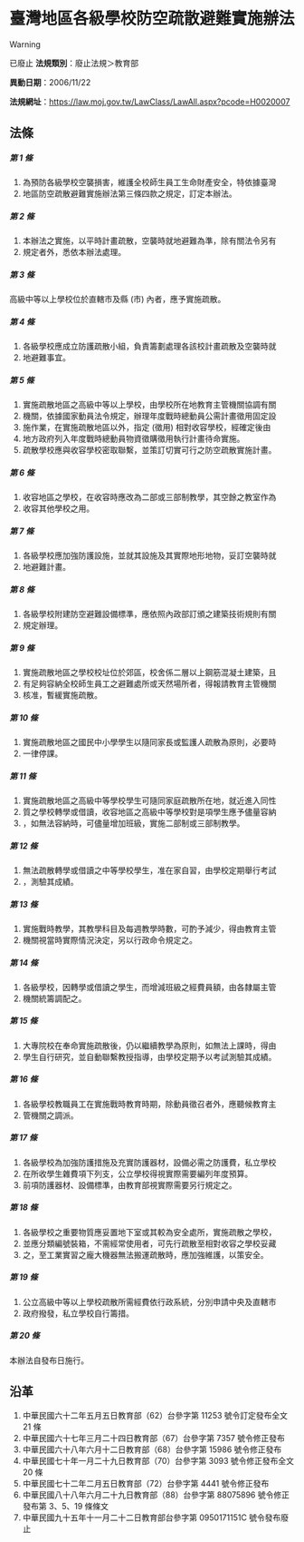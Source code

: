 # 臺灣地區各級學校防空疏散避難實施辦法


> [!WARNING]
> 已廢止
**法規類別**：廢止法規＞教育部

**異動日期**：2006/11/22  

**法規網址**：https://law.moj.gov.tw/LawClass/LawAll.aspx?pcode=H0020007



## 法條
##### 第 1 條
1. 為預防各級學校空襲損害，維護全校師生員工生命財產安全，特依據臺灣
1. 地區防空疏散避難實施辦法第三條四款之規定，訂定本辦法。

##### 第 2 條
1. 本辦法之實施，以平時計畫疏散，空襲時就地避難為準，除有關法令另有
1. 規定者外，悉依本辦法處理。

##### 第 3 條
高級中等以上學校位於直轄市及縣 (市) 內者，應予實施疏散。

##### 第 4 條
1. 各級學校應成立防護疏散小組，負責籌劃處理各該校計畫疏散及空襲時就
1. 地避難事宜。

##### 第 5 條
1. 實施疏散地區之高級中等以上學校，由學校所在地教育主管機關協調有關
1. 機關，依據國家動員法令規定，辦理年度戰時總動員公需計畫徵用固定設
1. 施作業，在實施疏散地區以外，指定 (徵用) 相對收容學校，經確定後由
1. 地方政府列入年度戰時總動員物資徵購徵用執行計畫待命實施。
1. 疏散學校應與收容學校密取聯繫，並策訂切實可行之防空疏散實施計畫。

##### 第 6 條
1. 收容地區之學校，在收容時應改為二部或三部制教學，其空餘之教室作為
1. 收容其他學校之用。

##### 第 7 條
1. 各級學校應加強防護設施，並就其設施及其實際地形地物，妥訂空襲時就
1. 地避難計畫。

##### 第 8 條
1. 各級學校附建防空避難設備標準，應依照內政部訂頒之建築技術規則有關
1. 規定辦理。

##### 第 9 條
1. 實施疏散地區之學校校址位於郊區，校舍係二層以上鋼筋混凝土建築，且
1. 有足夠容納全校師生員工之避難處所或天然場所者，得報請教育主管機關
1. 核准，暫緩實施疏散。

##### 第 10 條
1. 實施疏散地區之國民中小學學生以隨同家長或監護人疏散為原則，必要時
1. 一律停課。

##### 第 11 條
1. 實施疏散地區之高級中等學校學生可隨同家庭疏散所在地，就近進入同性
1. 質之學校轉學或借讀，收容地區之高級中等學校對是項學生應予儘量容納
1. ，如無法容納時，可儘量增加班級，實施二部制或三部制教學。

##### 第 12 條
1. 無法疏散轉學或借讀之中等學校學生，准在家自習，由學校定期舉行考試
1. ，測驗其成績。

##### 第 13 條
1. 實施戰時教學，其教學科目及每週教學時數，可酌予減少，得由教育主管
1. 機關視當時實際情況決定，另以行政命令規定之。

##### 第 14 條
1. 各級學校，因轉學或借讀之學生，而增減班級之經費員額，由各隸屬主管
1. 機關統籌調配之。

##### 第 15 條
1. 大專院校在奉命實施疏散後，仍以繼續教學為原則，如無法上課時，得由
1. 學生自行研究，並自動聯繫教授指導，由學校定期予以考試測驗其成績。

##### 第 16 條
1. 各級學校教職員工在實施戰時教育時期，除動員徵召者外，應聽候教育主
1. 管機關之調派。

##### 第 17 條
1. 各級學校為加強防護措施及充實防護器材，設備必需之防護費，私立學校
1. 在所收學生雜費項下列支，公立學校得視實際需要編列年度預算。
1. 前項防護器材、設備標準，由教育部視實際需要另行規定之。

##### 第 18 條
1. 各級學校之重要物質應妥置地下室或其較為安全處所，實施疏散之學校，
1. 並應分類編號裝箱，不需經常使用者，可先行疏散至相對收容之學校妥藏
1. 之，至工業實習之龐大機器無法搬運疏散時，應加強維護，以策安全。

##### 第 19 條
1. 公立高級中等以上學校疏散所需經費依行政系統，分別申請中央及直轄市
1. 政府撥發，私立學校自行籌措。

##### 第 20 條
本辦法自發布日施行。

## 沿革
1. 中華民國六十二年五月五日教育部（62）台參字第 11253  號令訂定發布全文 21 條
1. 中華民國六十七年三月二十四日教育部（67）台參字第 7357 號令修正發布
1. 中華民國六十八年六月十二日教育部（68）台參字第 15986  號令修正發布
1. 中華民國七十年一月二十九日教育部（70）台參字第 3093 號令修正發布全文 20 條
1. 中華民國七十二年二月五日教育部（72）台參字第 4441 號令修正發布
1. 中華民國八十八年六月二十九日教育部（88）台參字第 88075896 號令修正發布第 3、5、19 條條文
1. 中華民國九十五年十一月二十二日教育部台參字第 0950171151C  號令發布廢止
